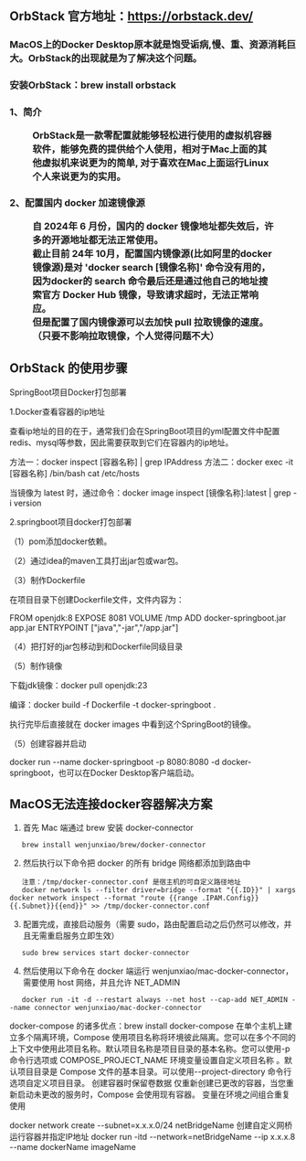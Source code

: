 
## OrbStack 官方地址：https://orbstack.dev/

   ### MacOS上的Docker Desktop原本就是饱受诟病,慢、重、资源消耗巨大。OrbStack的出现就是为了解决这个问题。
   ### 安装OrbStack：brew install orbstack

   <h3>
     1、简介
     <figure>
       OrbStack是一款零配置就能够轻松进行使用的虚拟机容器软件，能够免费的提供给个人使用，相对于Mac上面的其他虚拟机来说更为的简单,
       对于喜欢在Mac上面运行Linux个人来说更为的实用。
     </figure>
   </h3>

   <h3>
     2、配置国内 docker 加速镜像源
     <figure>
       自 2024年 6 月份，国内的 docker 镜像地址都失效后，许多的开源地址都无法正常使用。
       <br/>
       截止目前 24年 10月，配置国内镜像源(比如阿里的docker镜像源)是对 'docker search [镜像名称]' 命令没有用的，
       因为docker的 search 命令最后还是通过他自己的地址搜索官方 Docker Hub 镜像，导致请求超时，无法正常响应。
       <br/>
       但是配置了国内镜像源可以去加快 pull 拉取镜像的速度。（只要不影响拉取镜像，个人觉得问题不大）
     </figure>
   </h3>

## OrbStack 的使用步骤

SpringBoot项目Docker打包部署

1.Docker查看容器的ip地址

查看ip地址的目的在于，通常我们会在SpringBoot项目的yml配置文件中配置redis、mysql等参数，因此需要获取到它们在容器内的ip地址。

方法一：docker inspect [容器名称] | grep IPAddress
方法二：docker exec -it [容器名称] /bin/bash
       cat /etc/hosts

当镜像为 latest 时，通过命令：docker image inspect [镜像名称]:latest | grep -i version


2.springboot项目docker打包部署

（1）pom添加docker依赖。

（2）通过idea的maven工具打出jar包或war包。

（3）制作Dockerfile

在项目目录下创建Dockerfile文件，文件内容为：

FROM openjdk:8
EXPOSE 8081
VOLUME /tmp
ADD docker-springboot.jar app.jar
ENTRYPOINT ["java","-jar","/app.jar"]

（4）把打好的jar包移动到和Dockerfile同级目录

（5）制作镜像

下载jdk镜像：docker pull openjdk:23

编译：docker build -f Dockerfile -t docker-springboot .

执行完毕后直接就在 docker images 中看到这个SpringBoot的镜像。

（5）创建容器并启动

docker run --name docker-springboot -p 8080:8080 -d docker-springboot，也可以在Docker Desktop客户端启动。



## MacOS无法连接docker容器解决方案
   1. 首先 Mac 端通过 brew 安装 docker-connector
   ```dockerignore
      brew install wenjunxiao/brew/docker-connector
   ```

   2. 然后执行以下命令把 docker 的所有 bridge 网络都添加到路由中
   ```dockerignore
      注意：/tmp/docker-connector.conf 是宿主机的可自定义路径地址
      docker network ls --filter driver=bridge --format "{{.ID}}" | xargs docker network inspect --format "route {{range .IPAM.Config}}{{.Subnet}}{{end}}" >> /tmp/docker-connector.conf
   ```
   
   3. 配置完成，直接启动服务（需要 sudo，路由配置启动之后仍然可以修改，并且无需重启服务立即生效）
   ```dockerignore
      sudo brew services start docker-connector
   ```
   4. 然后使用以下命令在 docker 端运行 wenjunxiao/mac-docker-connector，需要使用 host 网络，并且允许 NET_ADMIN
   ```dockerignore
      docker run -it -d --restart always --net host --cap-add NET_ADMIN --name connector wenjunxiao/mac-docker-connector
   ```


docker-compose 的诸多优点：brew install docker-compose
在单个主机上建立多个隔离环境，Compose 使用项目名称将环境彼此隔离。您可以在多个不同的上下文中使用此项目名称。默认项目名称是项目目录的基本名称。您可以使用-p 命令行选项或 COMPOSE_PROJECT_NAME 环境变量设置自定义项目名称 。默认项目目录是 Compose 文件的基本目录。可以使用--project-directory 命令行选项自定义项目目录。
创建容器时保留卷数据
仅重新创建已更改的容器，当您重新启动未更改的服务时，Compose 会使用现有容器。
变量在环境之间组合重复使用


docker network create --subnet=x.x.x.0/24 netBridgeName  创建自定义网桥
运行容器并指定IP地址 docker run -itd --network=netBridgeName --ip x.x.x.8 --name dockerName imageName